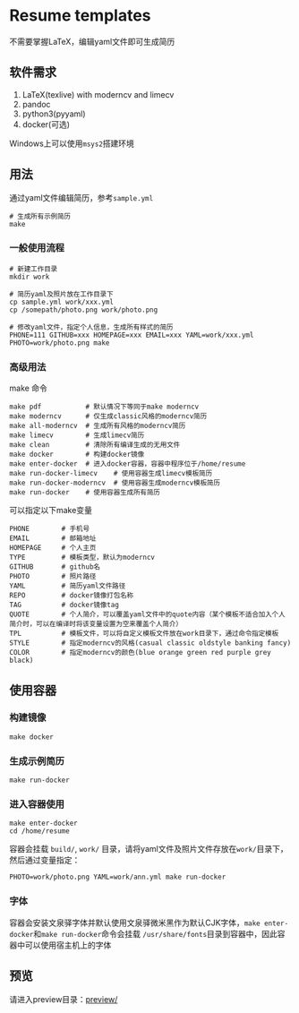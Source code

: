 # Resume templates
不需要掌握LaTeX，编辑yaml文件即可生成简历
## 软件需求
1. LaTeX(texlive) with moderncv and limecv
2. pandoc
3. python3(pyyaml)
4. docker(可选)

Windows上可以使用`msys2`搭建环境

## 用法
通过yaml文件编辑简历，参考`sample.yml`

```
# 生成所有示例简历
make
```

### 一般使用流程
```
# 新建工作目录
mkdir work

# 简历yaml及照片放在工作目录下
cp sample.yml work/xxx.yml
cp /somepath/photo.png work/photo.png

# 修改yaml文件，指定个人信息，生成所有样式的简历
PHONE=111 GITHUB=xxx HOMEPAGE=xxx EMAIL=xxx YAML=work/xxx.yml PHOTO=work/photo.png make
```

### 高级用法
make 命令
```
make pdf           # 默认情况下等同于make moderncv
make moderncv      # 仅生成classic风格的moderncv简历
make all-moderncv  # 生成所有风格的moderncv简历
make limecv        # 生成limecv简历
make clean         # 清除所有编译生成的无用文件
make docker        # 构建docker镜像
make enter-docker  # 进入docker容器，容器中程序位于/home/resume
make run-docker-limecv    # 使用容器生成limecv模板简历
make run-docker-moderncv  # 使用容器生成moderncv模板简历
make run-docker    # 使用容器生成所有简历
```

可以指定以下make变量
```
PHONE        # 手机号
EMAIL        # 邮箱地址
HOMEPAGE     # 个人主页
TYPE         # 模板类型，默认为moderncv
GITHUB       # github名
PHOTO        # 照片路径
YAML         # 简历yaml文件路径
REPO         # docker镜像打包名称
TAG          # docker镜像tag
QUOTE        # 个人简介，可以覆盖yaml文件中的quote内容（某个模板不适合加入个人简介时，可以在编译时将该变量设置为空来覆盖个人简介）
TPL          # 模板文件，可以将自定义模板文件放在work目录下，通过命令指定模板
STYLE        # 指定moderncv的风格(casual classic oldstyle banking fancy)
COLOR        # 指定moderncv的颜色(blue orange green red purple grey black)
```

## 使用容器
### 构建镜像
```
make docker
```

### 生成示例简历
```
make run-docker
```

### 进入容器使用
```
make enter-docker
cd /home/resume
```

容器会挂载 `build/`, `work/` 目录，请将yaml文件及照片文件存放在`work/`目录下，然后通过变量指定：
```
PHOTO=work/photo.png YAML=work/ann.yml make run-docker
```

### 字体
容器会安装文泉驿字体并默认使用文泉驿微米黑作为默认CJK字体，`make enter-docker`和`make run-docker`命令会挂载 `/usr/share/fonts`目录到容器中，因此容器中可以使用宿主机上的字体

## 预览
请进入preview目录：[preview/](https://github.com/annProg/resume-template/tree/master/preview)
